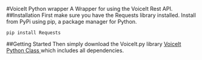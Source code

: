 #VoiceIt Python wrapper
A Wrapper for using the VoiceIt Rest API.
##Installation
First make sure you have the Requests library installed. Install from PyPi using pip, a package manager for Python.
```
pip install Requests
```
##Getting Started
Then simply download the VoiceIt.py library <a href="https://github.com/voiceittech/voiceit-python/raw/master/VoiceIt.py" download> VoiceIt Python Class </a> which includes all
dependencies.
